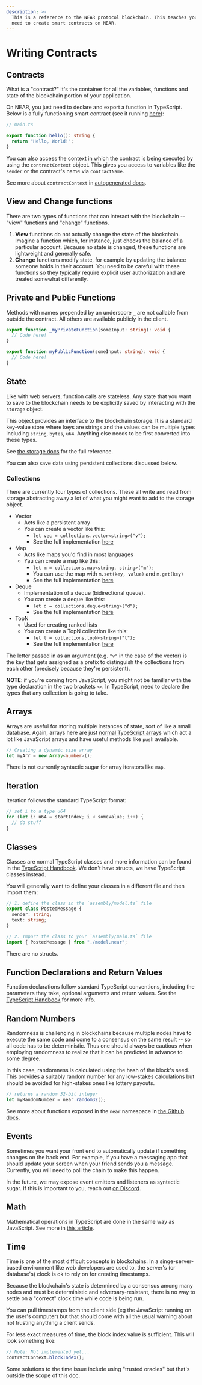 ```yaml
---
description: >-
  This is a reference to the NEAR protocol blockchain. This teaches you what you
  need to create smart contracts on NEAR.
---
```


# Writing Contracts

## Contracts

What is a "contract?" It's the container for all the variables, functions and state of the blockchain portion of your application.

On NEAR, you just need to declare and export a function in TypeScript. Below is a fully functioning smart contract \(see it running [here](https://studio.nearprotocol.com/?f=67o8yzfco)\):

```typescript
// main.ts

export function hello(): string {
  return "Hello, World!";
}
```

You can also access the context in which the contract is being executed by using the `contractContext` object. This gives you access to variables like the `sender` or the contract's name via `contractName`.

See more about `contractContext` in [autogenerated docs](../api-documentation/ts/classes/context.md).

## View and Change functions

There are two types of functions that can interact with the blockchain -- "view" functions and "change" functions.

1. **View** functions do not actually change the state of the blockchain. Imagine a function which, for instance, just checks the balance of a particular account. Because no state is changed, these functions are lightweight and generally safe.
2. **Change** functions modify state, for example by updating the balance someone holds in their account. You need to be careful with these functions so they typically require explicit user authorization and are treated somewhat differently.

## Private and Public Functions

Methods with names prepended by an underscore `_` are not callable from outside the contract. All others are available publicly in the client.

```typescript
export function _myPrivateFunction(someInput: string): void {
  // Code here!
}

export function myPublicFunction(someInput: string): void {
  // Code here!
}
```

## State

Like with web servers, function calls are stateless. Any state that you want to save to the blockchain needs to be explicitly saved by interacting with the `storage` object.

This object provides an interface to the blockchain storage. It is a standard key-value store where keys are strings and the values can be multiple types including `string`, `bytes`, `u64`. Anything else needs to be first converted into these types.

See [the storage docs](../api-documentation/ts/classes/storage.md) for the full reference.

You can also save data using persistent collections discussed below.

### Collections

There are currently four types of collections. These all write and read from storage abstracting away a lot of what you might want to add to the storage object.

* Vector
  * Acts like a persistent array
  * You can create a vector like this:
    * `let vec = collections.vector<string>("v");`
    * See the full implementation [here](../api-documentation/ts/classes/collections/vector.md)
* Map
  * Acts like maps you'd find in most languages
  * Yau can create a map like this:
    * `let m = collections.map<string, string>("m");`
    * You can use the map with `m.set(key, value)` and `m.get(key)`
    * See the full implementation [here](../api-documentation/ts/classes/collections/map.md)
* Deque
  * Implementation of a deque \(bidirectional queue\).
  * You can create a deque like this:
    * `let d = collections.deque<string>("d");`
    * See the full implementation [here](../api-documentation/ts/classes/collections/deque.md)
* TopN
  * Used for creating ranked lists
  * You can create a TopN collection like this:
    * `let t = collections.topN<string>("t");`
    * See the full implementation [here](../api-documentation/ts/classes/collections/topn.md)

The letter passed in as an argument \(e.g. `"v"` in the case of the vector\) is the key that gets assigned as a prefix to distinguish the collections from each other \(precisely because they're persistent\).

**NOTE**: if you're coming from JavaScript, you might not be familiar with the type declaration in the two brackets `<>`. In TypeScript, need to declare the types that any collection is going to take.

## Arrays

Arrays are useful for storing multiple instances of state, sort of like a small database. Again, arrays here are just [normal TypeScript arrays](https://www.typescriptlang.org/docs/handbook/basic-types.html) which act a lot like JavaScript arrays and have useful methods like `push` available.

```typescript
// Creating a dynamic size array
let myArr = new Array<number>();
```

There is not currently syntactic sugar for array iterators like `map`.

## Iteration

Iteration follows the standard TypeScript format:

```typescript
// set i to a type u64
for (let i: u64 = startIndex; i < someValue; i++) {
  // do stuff
}
```

## Classes

Classes are normal TypeScript classes and more information can be found in the [TypeScript Handbook](https://www.typescriptlang.org/docs/handbook/classes.html). We don't have structs, we have TypeScript classes instead.

You will generally want to define your classes in a different file and then import them:

```typescript
// 1. define the class in the `assembly/model.ts` file
export class PostedMessage {
  sender: string;
  text: string;
}
```

```typescript
// 2. Import the class to your `assembly/main.ts` file
import { PostedMessage } from "./model.near";
```

There are no structs.

## Function Declarations and Return Values

Function declarations follow standard TypeScript conventions, including the parameters they take, optional arguments and return values. See the [TypeScript Handbook](https://www.typescriptlang.org/docs/handbook/functions.html) for more info.

## Random Numbers

Randomness is challenging in blockchains because multiple nodes have to execute the same code and come to a consensus on the same result -- so all code has to be deterministic. Thus one should always be cautious when employing randomness to realize that it can be predicted in advance to some degree.

In this case, randomness is calculated using the hash of the block's seed. This provides a suitably random number for any low-stakes calculations but should be avoided for high-stakes ones like lottery payouts.

```typescript
// returns a random 32-bit integer
let myRandomNumber = near.random32();
```

See more about functions exposed in the `near` namespace in [the Github docs](https://github.com/nearprotocol/near-runtime-ts/blob/master/apidoc/modules/_near_.near.md#random32).

## Events

Sometimes you want your front end to automatically update if something changes on the back end. For example, if you have a messaging app that should update your screen when your friend sends you a message. Currently, you will need to poll the chain to make this happen.

In the future, we may expose event emitters and listeners as syntactic sugar. If this is important to you, reach out [on Discord](http://near.chat).

## Math

Mathematical operations in TypeScript are done in the same way as JavaScript. See more in [this article](https://www.tutorialspoint.com/typescript/typescript_arithmetic_operators_examples.htm).

## Time

Time is one of the most difficult concepts in blockchains. In a singe-server-based environment like web developers are used to, the server's \(or database's\) clock is ok to rely on for creating timestamps.

Because the blockchain's state is determined by a consensus among many nodes and must be deterministic and adversary-resistant, there is no way to settle on a "correct" clock time while code is being run.

You can pull timestamps from the client side \(eg the JavaScript running on the user's computer\) but that should come with all the usual warning about not trusting anything a client sends.

For less exact measures of time, the block index value is sufficient. This will look something like:

```typescript
// Note: Not implemented yet...
contractContext.blockIndex();
```

Some solutions to the time issue include using "trusted oracles" but that's outside the scope of this doc.

